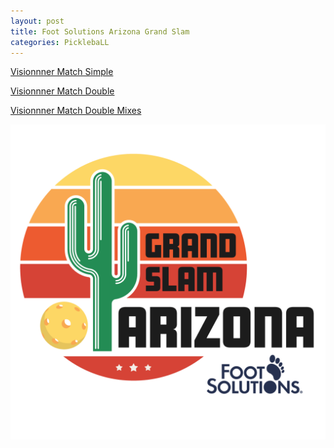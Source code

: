 ```yaml
---
layout: post
title: Foot Solutions Arizona Grand Slam
categories: PicklebaLL
---
```

[Visionnner Match Simple](https://www.youtube.com/watch?v=hVMkVm6XkqA&t=864s)

[Visionnner Match Double](https://www.youtube.com/watch?v=ON-sCPSIN9I)

[Visionnner Match Double Mixes](https://www.youtube.com/watch?v=UmJj1_xV4_Q)

[![mesa-grand-slam_fs.png](/images/mesa-grand-slam_fs.png)](https://www.ppatour.com/)





